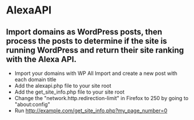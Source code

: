 # AlexaAPI

## Import domains as WordPress posts, then process the posts to determine if the site is running WordPress and return their site ranking with the Alexa API.

- Import your domains with WP All Import and create a new post with each domain title
- Add the alexapi.php file to your site root
- Add the get_site_info.php file to your site root
- Change the "network.http.redirection-limit" in Firefox to 250 by going to "about:config"
- Run http://example.com/get_site_info.php?my_page_number=0

